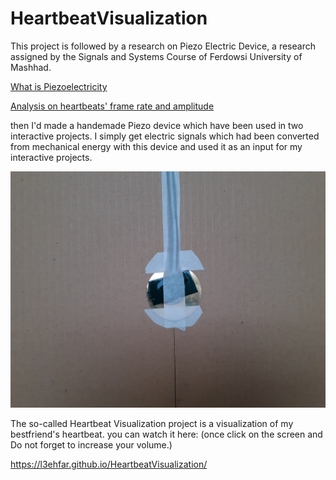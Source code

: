# HeartbeatVisualization

This project is followed by a research on Piezo Electric Device, a research assigned by the Signals and Systems Course of Ferdowsi University of Mashhad. 

[What is Piezoelectricity](https://github.com/l3ehfar/HeartbeatVisualization/blob/main/description/Piezoelectricity.pdf)

[Analysis on heartbeats' frame rate and amplitude](https://github.com/l3ehfar/HeartbeatVisualization/blob/main/description/Audio%20Spectrum.pdf)

then I'd made a handemade Piezo device which have been used in two interactive projects. I simply get electric signals which had been converted from mechanical energy with this device and used it as an input for my interactive projects. 

![Piezo electric device](https://github.com/l3ehfar/HeartbeatVisualization/blob/main/image/20191214_123213.jpg)

The so-called Heartbeat Visualization project is a visualization of my bestfriend's heartbeat. 
you can watch it here:  (once click on the screen and Do not forget to increase your volume.)

https://l3ehfar.github.io/HeartbeatVisualization/ 

